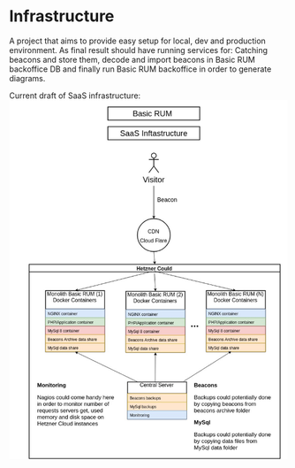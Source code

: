 # Infrastructure
A project that aims to provide easy setup for local, dev and production environment. As final result should have running services for: Catching beacons and store them, decode and import beacons in Basic RUM backoffice DB and finally run Basic RUM backoffice in order to generate diagrams.

Current draft of SaaS infrastructure:
![alt Basic RUM SaaS infrastructure](./docs/saas-infrastructure.jpg)
